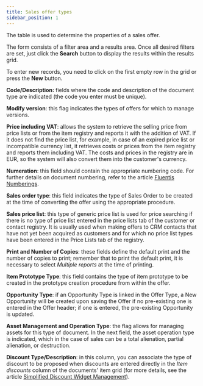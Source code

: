 ```yaml
---
title: Sales offer types
sidebar_position: 1
---
```


The table is used to determine the properties of a sales offer.

The form consists of a filter area and a results area. Once all desired filters are set, just click the **Search** button to display the results within the results grid.

To enter new records, you need to click on the first empty row in the grid or press the **New** button.

**Code/Description:** fields where the code and description of the document type are indicated (the code you enter must be unique).

**Modify version**: this flag indicates the types of offers for which to manage versions.

**Price including VAT**: allows the system to retrieve the selling price from price lists or from the item registry and reports it with the addition of VAT. If it does not find the price list, for example, in case of an expired price list or incompatible currency list, it retrieves costs or prices from the item registry and reports them including VAT. The costs and prices in the registry are in EUR, so the system will also convert them into the customer's currency.

**Numeration**: this field should contain the appropriate numbering code. For further details on document numbering, refer to the article [Fluentis Numberings](/docs/configurations/tables/fluentis-numerations).

**Sales order type**: this field indicates the type of Sales Order to be created at the time of converting the offer using the appropriate procedure.

**Sales price list**: this type of generic price list is used for price searching if there is no type of price list entered in the price lists tab of the customer or contact registry. It is usually used when making offers to CRM contacts that have not yet been acquired as customers and for which no price list types have been entered in the Price Lists tab of the registry.

**Print and Number of Copies**: these fields define the default print and the number of copies to print; remember that to print the default print, it is necessary to select *Multiple reports* at the time of printing.

**Item Prototype Type**: this field contains the type of item prototype to be created in the prototype creation procedure from within the offer.

**Opportunity Type**: if an Opportunity Type is linked in the Offer Type, a New Opportunity will be created upon saving the Offer if no pre-existing one is entered in the Offer header; if one is entered, the pre-existing Opportunity is updated.

**Asset Management and Operation Type**: the flag allows for managing assets for this type of document. In the next field, the asset operation type is indicated, which in the case of sales can be a total alienation, partial alienation, or destruction.

**Discount Type/Description**: in this column, you can associate the type of discount to be proposed when discounts are entered directly in the *Item discounts* column of the documents' item grid (for more details, see the article [Simplified Discount Widget Management](/docs/sales/sales-flow/discount-widget)).